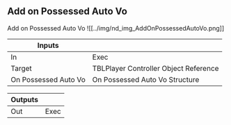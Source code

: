 ## Add on Possessed Auto Vo
Add on Possessed Auto Vo
![[../img/nd_img_AddOnPossessedAutoVo.png]]

|Inputs||
|--|--|
| In | Exec |
| Target | TBLPlayer Controller Object Reference |
| On Possessed Auto Vo | On Possessed Auto Vo Structure |

|Outputs||
|--|--|
| Out | Exec |
